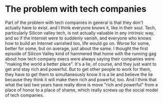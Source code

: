 # The problem with tech companies

Part of the problem with tech companies in general is that they don't actually have to exist. and I think everyone knows it, like in their soul. Tech, particularly Silicon valley tech, is not actually valuable in any intrinsic way, and so if the Internet were to suddenly vanish, and everyone who knows how to build an Internet vanished too, life would go on. Worse for some, better for some, but on average, just about the same. I thought the first episode of Silicon Valley kind of hammered that home with the running gag about how tech company execs were always saying their companies were "making the world a better place". It's a lie, of course, and they just want to get and stay rich and powerful. But to get other people to work for them, they have to get them to simultaneously know it is a lie and believe the lie because they think it will make them rich and powerful, too. And I think that what the last two years have really done is move "rich and powerful" from a place of honor to a place of shame, which really screws up the social model of tech companies.